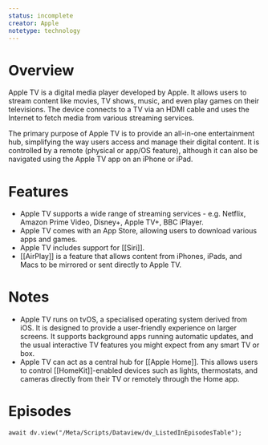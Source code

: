 ```yaml
---
status: incomplete
creator: Apple
notetype: technology
---
```

# Overview
Apple TV is a digital media player developed by Apple. It allows users to stream content like movies, TV shows, music, and even play games on their televisions. The device connects to a TV via an HDMI cable and uses the Internet to fetch media from various streaming services.

The primary purpose of Apple TV is to provide an all-in-one entertainment hub, simplifying the way users access and manage their digital content. It is controlled by a remote (physical or app/OS feature), although it can also be navigated using the Apple TV app on an iPhone or iPad.

# Features
- Apple TV supports a wide range of streaming services - e.g. Netflix, Amazon Prime Video, Disney+, Apple TV+, BBC iPlayer.
- Apple TV comes with an App Store, allowing users to download various apps and games.
- Apple TV includes support for [[Siri]].
- [[AirPlay]] is a feature that allows content from iPhones, iPads, and Macs to be mirrored or sent directly to Apple TV. 

# Notes
- Apple TV runs on tvOS, a specialised operating system derived from iOS. It is designed to provide a user-friendly experience on larger screens. It supports background apps running automatic updates, and the usual interactive TV features you might expect from any smart TV or box.
- Apple TV can act as a central hub for [[Apple Home]]. This allows users to control [[HomeKit]]-enabled devices such as lights, thermostats, and cameras directly from their TV or remotely through the Home app.

# Episodes
```dataviewjs
await dv.view("/Meta/Scripts/Dataview/dv_ListedInEpisodesTable");
```
